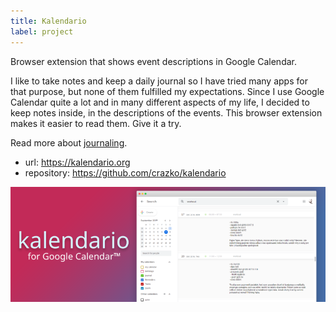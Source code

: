 ```yaml
---
title: Kalendario
label: project
---
```


Browser extension that shows event descriptions in Google Calendar.

I like to take notes and keep a daily journal so I have tried many apps for that purpose, but none of them fulfilled my expectations. Since I use Google Calendar quite a lot and in many different aspects of my life, I decided to keep notes inside, in the descriptions of the events. This browser extension makes it easier to read them. Give it a try.

Read more about [journaling](/journaling).

- url: https://kalendario.org
- repository: https://github.com/crazko/kalendario

![](/images/kalendario.png)
